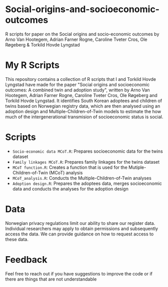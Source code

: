 # Social-origins-and-socioeconomic-outcomes

R scripts for paper on the Social origins and socio-economic outcomes by Arno Van Hootegem, Adrian Farner Rogne, Caroline Tveter Cros, Ole Røgeberg & Torkild Hovde Lyngstad

# My R Scripts

This repository contains a collection of R scripts that I and Torkild Hovde Lyngstad have made for the paper "Social origins and socioeconomic outcomes: A combined twin and adoption study", written by Arno Van Hootegem, Adrian Farner Rogne, Caroline Tveter Cros, Ole Røgeberg and Torkild Hovde Lyngstad. 
It identifies South Korean adoptees and children of twins based on Norwegian registry data, which are then analysed using an adoption design and Multiple-Children-of-Twin models to estimate the how much of the intergenerational transmision of socioeconomic status is social.

# Scripts

- `Socio-economic data MCoT.R`: Prepares socioeconomic data for the twins dataset
- `Family linkages MCoT.R`: Prepares family linkages for the twins dataset
- `MCoT function.R`: Creates a function that is used for the Mutiple-Children-of-Twin (MCoT) analysis
- `MCoT_analysis.R`: Conducts the Multiple-Children-of-Twin analyses
- `Adoption design.R`: Prepares the adoptees data, merges socioeconomic data and conducts the analyses for the adoption design

# Data

Norwegian privacy regulations limit our ability to share our register data. 
Individual researchers may apply to obtain permissions and subsequently access the data. 
We can provide guidance on how to request access to these data. 

# Feedback

Feel free to reach out if you have suggestions to improve the code or if there are things that are not understandable
